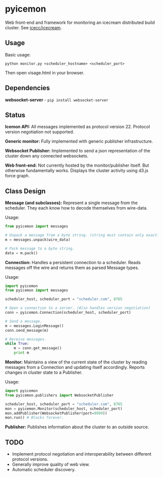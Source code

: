 # pyicemon

Web front-end and framework for monitoring an icecream distributed build cluster. See [icecc/icecream](https://github.com/icecc/icecream).


## Usage

Basic usage:

    python monitor.py <scheduler_hostname> <scheduler_port>

Then open visage.html in your browser.


## Dependencies

**websocket-server** - `pip install websocket-server`


## Status

**Icemon API:** All messages implemented as protocol version 22.  Protocol version negotiation not supported.

**Generic monitor:** Fully implemented with generic publisher infrastructure.

**Websocket Publisher:** Implemented to send a json representation of the cluster down any connected websockets.

**Web front-end:** Not currently hosted by the monitor/publisher itself.  But otherwise fundamentally works.  Displays the cluster activity using d3.js force graph.


## Class Design

**Message (and subclasses):** Represent a single message from the scheduler.  They each know how to decode themselves from wire-data.

Usage:

```python
from pyicemon import messages

# Unpack a message from a byte string. (string must contain only exactly one message)
m = messages.unpack(wire_data)

# Pack message to a byte string.
data = m.pack()
```

**Connection:** Handles a persistent connection to a scheduler.  Reads messages off the wire and returns them as parsed Message types.

Usage:

```python
import pyicemon
from pyicemon import messages

scheduler_host, scheduler_port = "scheduler.com", 8765

# Open a connection to a server. (Also handles version negotiation)
conn = pyicemon.Connection(scheduler_host, scheduler_port)

# Send a message.
m = messages.LoginMessage()
conn.send_message(m)

# Receive messages.
while True:
    m = conn.get_message()
    print m
```

**Monitor:** Maintains a view of the current state of the cluster by reading messages from a Connection and updating itself accordingly.  Reports changes in cluster state to a Publisher.

Usage:

```python
import pyicemon
from pyicemon.publishers import WebsocketPublisher

scheduler_host, scheduler_port = "scheduler.com", 8765
mon = pyicemon.Monitor(scheduler_host, scheduler_port)
mon.addPublisher(WebsocketPublisher(port=9999))
mon.run() # Blocks forever.
```

**Publisher:** Publishes information about the cluster to an outside source.


## TODO

  - Implement protocol negotiation and interoperability between different protocol versions.
  - Generally improve quality of web view.
  - Automatic scheduler discovery.
